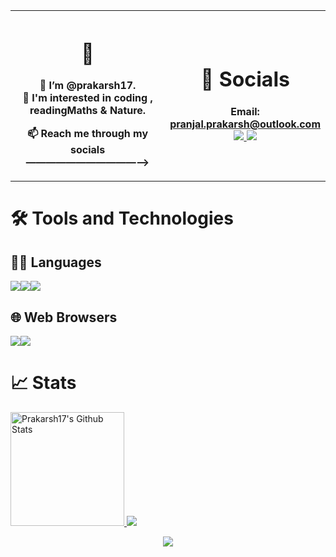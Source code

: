 
<link rel="stylesheet" href="https://cdnjs.cloudflare.com/ajax/libs/font-awesome/4.7.0/css/font-awesome.min.css">
<link rel="https://github.com/prakarsh17/prakarsh17/blob/main/style.css">
<table>
  <tr>
    <th width="50%">

<!-- ## Hello friends <img src="https://raw.githubusercontent.com/MartinHeinz/MartinHeinz/master/wave.gif" width="20px"> -->


# 👋
👋 I’m @prakarsh17. <br>
👀 I'm interested in coding , readingMaths & Nature. <br>

📫 Reach me through my socials ———————————⟶
    </th>
 <!-- 💞️ I’m looking to collaborate on ...  -->
<!--
prakarsh/prakarsh17 is a ✨ special ✨ repository because its `README.md` (this file) appears on your GitHub profile.
You can click the Preview link to take a look at your changes.
-->
<th>

# 🔗 Socials

 Email: pranjal.prakarsh@outlook.com
  <br>
<a href = "https://discord.com/channels/@me/900993665017737227"> <img src="https://img.shields.io/badge/Discord-7289DA?style=for-the-badge&logo=discord&logoColor=white"> </a>
<a href = "https://github.com/prakarsh17"> <img src="https://img.shields.io/badge/GitHub-100000?style=for-the-badge&logo=github&logoColor=white"> </a>
</th>
</tr>
</table>

# 🛠 Tools and Technologies



## 👩‍💻 Languages
<img src="https://img.shields.io/badge/Python-3776AB?style=for-the-badge&logo=python&logoColor=aqua"><img src="https://img.shields.io/badge/HTML-E34F26?style=for-the-badge&logo=html5&logoColor=white"><img src="https://img.shields.io/badge/CSS-1572B6?style=for-the-badge&logo=css3&logoColor=white">
## 🌐 Web Browsers
<img src= "https://img.shields.io/badge/Google_chrome-4285F4?style=for-the-badge&logo=Google-chrome&logoColor=white"><img src="https://img.shields.io/badge/Microsoft_Edge-0078D7?style=for-the-badge&logo=Microsoft-edge&logoColor=white">

# 📈 Stats

<p align="center">
    <div style="display: inline-block;margin: auto;">
        <a href="https://github.com/prakarsh17">
            <img src="https://github-readme-stats.vercel.app/api?username=prakarsh17&?count_private=true&hide=issue&show_icons=true&theme=tokyonight" alt="Prakarsh17's Github Stats" height="182">
    	  <img src= https://github-readme-streak-stats.herokuapp.com?user=prakarsh17&theme=chartreuse-dark&hide_border=true&date_format=j%20M%5B%20Y%5D&sideNums=00FFFF&stroke=DD2727>
        </a>
    </div>
</p>

<p align="center">
    <a href="https://github.com/prakarsh17">
    	<img align="center" src="https://activity-graph.herokuapp.com/graph?username=prakarsh17&bg_color=0C1214&color=00FFFF&line=2AA790&point=fff&area=2AA789">
    </a>
</p>




